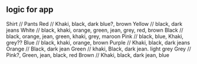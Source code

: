 ## logic for app


Shirt // Pants
Red // Khaki, black, dark blue?, brown 
Yellow // black, dark jeans
White // black, khaki, orange, green, jean, grey, red, brown
Black // black, orange, jean, green, khaki, grey, maroon
Pink // black, blue, Khaki, grey??
Blue // black, khaki, orange, brown
Purple // Khaki, black, dark jeans
Orange // Black, dark jean
Green // khaki, Black, dark jean. light grey
Grey // Pink?, Green, jean, black, red
Brown // Khaki, black, dark jean, blue
